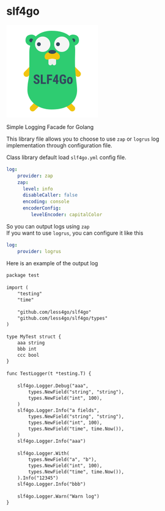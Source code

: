 # slf4go
![slf4go-icon](icons/slf4go-icon-240.png)

Simple Logging Facade for Golang

This library file allows you to choose to use `zap` or `logrus` log implementation through configuration file.


Class library default load `slf4go.yml` config file.
```yaml
log:
    provider: zap
    zap:
      level: info
      disableCaller: false
      encoding: console
      encoderConfig:
         levelEncoder: capitalColor

```
So you can output logs using `zap`  
If you want to use `logrus`, you can configure it like this
```yaml
log:
    provider: logrus
```

Here is an example of the output log
```golang
package test

import (
	"testing"
	"time"

	"github.com/less4go/slf4go"
	"github.com/less4go/slf4go/types"
)

type MyTest struct {
	aaa string
	bbb int
	ccc bool
}

func TestLogger(t *testing.T) {

	slf4go.Logger.Debug("aaa",
		types.NewField("string", "string"),
		types.NewField("int", 100),
	)
	slf4go.Logger.Info("a fields",
		types.NewField("string", "string"),
		types.NewField("int", 100),
		types.NewField("time", time.Now()),
	)
	slf4go.Logger.Info("aaa")

	slf4go.Logger.With(
		types.NewField("a", "b"),
		types.NewField("int", 100),
		types.NewField("time", time.Now()),
	).Info("12345")
	slf4go.Logger.Info("bbb")

	slf4go.Logger.Warn("Warn log")
}
```


